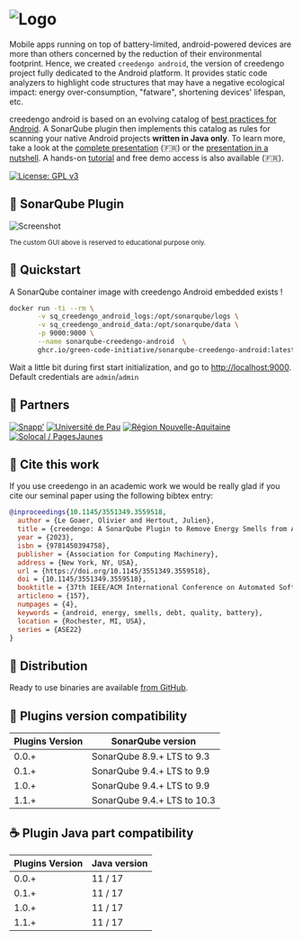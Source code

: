![Logo](docs/resources/5ekko.png)
======================================

Mobile apps running on top of battery-limited, android-powered devices are more than others concerned by the reduction of their environmental footprint. Hence, we created `creedengo android`, the version of creedengo project fully dedicated to the Android platform. It provides static code analyzers to highlight code structures that may have a negative ecological impact: energy over-consumption, "fatware", shortening devices' lifespan, etc.

creedengo android is based on an evolving catalog of [best practices for Android](https://github.com/cnumr/best-practices-mobile#-android-platform). A SonarQube plugin then implements this catalog as rules for scanning your native Android projects **written in Java only**. To learn more, take a look at the [complete presentation](docs/resources/devfest-2022.pdf) (:fr:) or the [presentation in a nutshell](docs/resources/apidays-2022.pdf). A hands-on [tutorial](https://olegoaer.perso.univ-pau.fr/green-it-summer-school/creedengo/lab.html) and free demo access is also available (:fr:).

[![License: GPL v3](https://img.shields.io/badge/License-GPLv3-blue.svg)](https://www.gnu.org/licenses/gpl-3.0)

🌿 SonarQube Plugin
-------------------

![Screenshot](android-plugin/docs/screenshot.png)

<sub>The custom GUI above is reserved to educational purpose only.</sub>

🚀 Quickstart
-------------

A SonarQube container image with creedengo Android embedded exists !

```bash
docker run -ti --rm \
       -v sq_creedengo_android_logs:/opt/sonarqube/logs \
       -v sq_creedengo_android_data:/opt/sonarqube/data \
       -p 9000:9000 \
       --name sonarqube-creedengo-android  \
       ghcr.io/green-code-initiative/sonarqube-creedengo-android:latest
```

Wait a little bit during first start initialization, and go to [http://localhost:9000](http://localhost:9000). Default credentials are `admin`/`admin`


🤝 Partners
------------

[![Snapp’](android-plugin/docs/logoSnapp.png)](https://www.snapp.fr)
[![Université de Pau](android-plugin/docs/logoUnivPau.png)](https://www.univ-pau.fr/)
[![Région Nouvelle-Aquitaine](android-plugin/docs/logoNA.png)](https://www.nouvelle-aquitaine.fr)
[![Solocal / PagesJaunes](android-plugin/docs/logoSolocal.png)](https://www.pagesjaunes.fr)

📢 Cite this work
------------------

If you use creedengo in an academic work we would be really glad if you cite our seminal paper using the following bibtex entry:

```bibtex
@inproceedings{10.1145/3551349.3559518,
  author = {Le Goaer, Olivier and Hertout, Julien},
  title = {creedengo: A SonarQube Plugin to Remove Energy Smells from Android Projects},
  year = {2023},
  isbn = {9781450394758},
  publisher = {Association for Computing Machinery},
  address = {New York, NY, USA},
  url = {https://doi.org/10.1145/3551349.3559518},
  doi = {10.1145/3551349.3559518},
  booktitle = {37th IEEE/ACM International Conference on Automated Software Engineering},
  articleno = {157},
  numpages = {4},
  keywords = {android, energy, smells, debt, quality, battery},
  location = {Rochester, MI, USA},
  series = {ASE22}
}
```

🛒 Distribution
---------------

Ready to use binaries are available [from GitHub](https://github.com/green-code-initiative/creedengo-android/releases).

🧩 Plugins version compatibility
------------------

| Plugins Version | SonarQube version           |
|-----------------|-----------------------------|
| 0.0.+           | SonarQube 8.9.+ LTS to 9.3  |
| 0.1.+           | SonarQube 9.4.+ LTS to 9.9  |
| 1.0.+           | SonarQube 9.4.+ LTS to 9.9  |
| 1.1.+           | SonarQube 9.4.+ LTS to 10.3 |

☕ Plugin Java part compatibility
------------------

| Plugins Version  | Java version |
|------------------|--------------|
| 0.0.+            | 11 / 17      |
| 0.1.+            | 11 / 17      |
| 1.0.+            | 11 / 17      |
| 1.1.+            | 11 / 17      |
